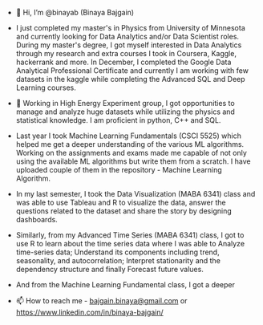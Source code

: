 - 👋 Hi, I’m @binayab (Binaya Bajgain)

- I just completed my master's in Physics from University of Minnesota and currently looking for Data Analytics and/or Data Scientist roles. During my master's degree, I got myself interested in Data Analytics through my research and extra courses I took in Coursera, Kaggle, hackerrank and more. In December, I completed the Google Data Analytical Professional Certificate and currently I am working with few datasets in the kaggle while completing the Advanced SQL and Deep Learning courses. 

- 👀 Working in High Energy Experiment group, I got opportunities to manage and analyze huge datasets while utilizing the physics and statistical knowledge. I am proficient in python, C++ and SQL. 
- Last year I took Machine Learning Fundamentals (CSCI 5525) which helped me get a deeper understanding of the various ML algorithms. Working on the assignments and exams made me capable of not only using the available ML algorithms but write them from a scratch. I have uploaded couple of them in the repository - Machine Learning Algorithm. 
- In my last semester, I took the Data Visualization (MABA 6341) class and was able to use Tableau and R to visualize the data, answer the questions related to the dataset and share the story by designing dashboards. 
- Similarly, from my Advanced Time Series (MABA 6341) class, I got to use R to learn about the time series data where I was able to Analyze time-series data; Understand its components including trend, seasonality, and autocorrelation; Interpret stationarity and the dependency structure and finally Forecast future values.
- And from the Machine Learning Fundamental class, I got a deeper 


- 📫 How to reach me - bajgain.binaya@gmail.com or https://www.linkedin.com/in/binaya-bajgain/
 
 
<!---
binayab/binayab is a ✨ special ✨ repository because its `README.md` (this file) appears on your GitHub profile.
You can click the Preview link to take a look at your changes.
--->
